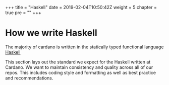 +++
title = "Haskell"
date = 2019-02-04T10:50:42Z
weight = 5
chapter = true
pre = "<i class='devicons devicons-haskell'></i>"
+++


# How we write Haskell

The majority of cardano is written in the statically typed functional language
[Haskell](https://www.haskell.org/)

This section lays out the standard we expect for the Haskell written at Cardano. We
want to maintain consistency and quality across all of our repos. This includes
coding style and formatting as well as best practice and recommendations.
